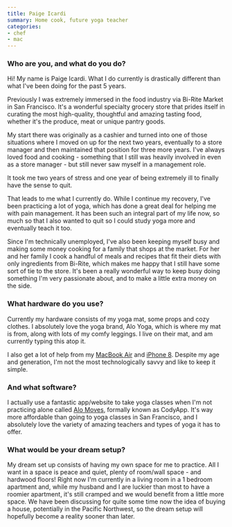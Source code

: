 ```yaml
---
title: Paige Icardi
summary: Home cook, future yoga teacher
categories:
- chef
- mac
---
```


### Who are you, and what do you do?

Hi! My name is Paige Icardi. What I do currently is drastically different than what I've been doing for the past 5 years. 

Previously I was extremely immersed in the food industry via Bi-Rite Market in San Francisco. It's a wonderful specialty grocery store that prides itself in curating the most high-quality, thoughtful and amazing tasting food, whether it's the produce, meat or unique pantry goods. 

My start there was originally as a cashier and turned into one of those situations where I moved on up for the next two years, eventually to a store manager and then maintained that position for three more years. I've always loved food and cooking - something that I still was heavily involved in even as a store manager - but still never saw myself in a management role. 

It took me two years of stress and one year of being extremely ill to finally have the sense to quit.

That leads to me what I currently do. While I continue my recovery, I've been practicing a lot of yoga, which has done a great deal for helping me with pain management. It has been such an integral part of my life now, so much so that I also wanted to quit so I could study yoga more and eventually teach it too. 

Since I'm technically unemployed, I've also been keeping myself busy and making some money cooking for a family that shops at the market. For her and her family I cook a handful of meals and recipes that fit their diets with only ingredients from Bi-Rite, which makes me happy that I still have some sort of tie to the store. It's been a really wonderful way to keep busy doing something I'm very passionate about, and to make a little extra money on the side. 

### What hardware do you use?

Currently my hardware consists of my yoga mat, some props and cozy clothes. I absolutely love the yoga brand, Alo Yoga, which is where my mat is from, along with lots of my comfy leggings. I live on their mat, and am currently typing this atop it. 

I also get a lot of help from my [MacBook Air][macbook-air] and [iPhone 8][iphone-8]. Despite my age and generation, I'm not the most technologically savvy and like to keep it simple. 

### And what software?

I actually use a fantastic app/website to take yoga classes when I'm not practicing alone called [Alo Moves][alo-moves], formally known as CodyApp. It's way more affordable than going to yoga classes in San Francisco, and I absolutely love the variety of amazing teachers and types of yoga it has to offer. 

### What would be your dream setup?

My dream set up consists of having my own space for me to practice. All I want in a space is peace and quiet, plenty of room/wall space - and hardwood floors! Right now I'm currently in a living room in a 1 bedroom apartment and, while my husband and I are luckier than most to have a roomier apartment, it's still cramped and we would benefit from a little more space. We have been discussing for quite some time now the idea of buying a house, potentially in the Pacific Northwest, so the dream setup will hopefully become a reality sooner than later.

[alo-moves]: https://www.alomoves.com/ "A service providing online yoga classes."
[iphone-8]: https://en.wikipedia.org/wiki/IPhone_8 "A 4.7 inch smartphone."
[macbook-air]: https://www.apple.com/macbook-air/ "A very thin laptop."
